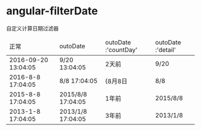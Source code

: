 # angular-filterDate
自定义计算日期过滤器
<table>
		<thead>
			<tr>
				<td>正常</td>
				<td>outoDate</td>
				<td>outoDate :'countDay'</td>
				<td>outoDate :'detail'</td>
			</tr>
		</thead
		<tr>
			<td>2016-09-20 13:04:05</td>
			<td>9/20 13:04:05</td>
			<td>2天前</td>
			<td>9/20</td>
		</tr>
		<tr>
			<td>2016-8-8 17:04:05</td>
			<td>8/8 17:04:05</td>
			<td>{8月8日</td>
			<td>8/8</td>
		</tr>
		<tr>
			<td>2015-8-8 17:04:05</td>
			<td>2015/8/8 17:04:05</td>
			<td>1年前</td>
			<td>2015/8/8</td>
		</tr>
		<tr>
			<td>2013-1-8 17:04:05</td>
			<td>2013/1/8 17:04:05</td>
			<td>3年前</td>
			<td>2013/1/8</td>
		</tr>
	</table>
